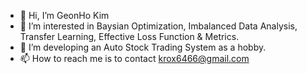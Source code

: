 - 👋 Hi, I’m GeonHo Kim
- 👀 I’m interested in Baysian Optimization, Imbalanced Data Analysis, Transfer Learning, Effective Loss Function & Metrics.
- 🌱 I’m developing an Auto Stock Trading System as a hobby.
- 📫 How to reach me is to contact krox6466@gmail.com

<!---
Bam-Tol/Bam-Tol is a ✨ special ✨ repository because its `README.md` (this file) appears on your GitHub profile.
You can click the Preview link to take a look at your changes.
--->
